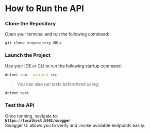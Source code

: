 # How to Run the API

### Clone the Repository

Open your terminal and run the following command:

```git clone <repository_URL>```

### Launch the Project

Use your IDE or CLI to run the following startup command:

```bash
dotnet run --project src
```

> You can also run tests beforehand using:

```bash
dotnet test
```

### Test the API

Once running, navigate to:  
**`https://localhost:5001/swagger`**  
Swagger UI allows you to verify and invoke available endpoints easily.
